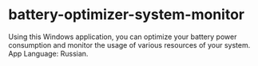 # battery-optimizer-system-monitor
Using this Windows application, you can optimize your battery power consumption and monitor the usage of various resources of your system. App Language: Russian.
